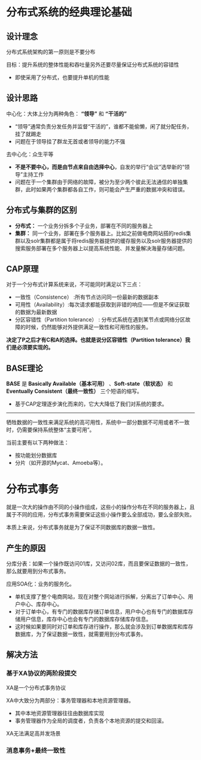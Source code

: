 # 分布式系统的经典理论基础

## 设计理念

分布式系统架构的第一原则是不要分布

目标：提升系统的整体性能和吞吐量另外还要尽量保证分布式系统的容错性

- 即使采用了分布式，也要提升单机的性能

## 设计思路

中心化：大体上分为两种角色： **“领导”** 和 **“干活的”**

- “领导”通常负责分发任务并监督“干活的”，谁都不能偷懒，闲了就分配任务，挂了就踢走
- 问题在于领导挂了群龙无首或者领导的能力不强

去中心化：众生平等

- **不是不要中心，而是由节点来自由选择中心**，自发的举行“会议”选举新的“领导”主持工作
- 问题在于一个集群由于网络的故障，被分为至少两个彼此无法通信的单独集群，此时如果两个集群都各自工作，则可能会产生严重的数据冲突和错误。

## 分布式与集群的区别

- **分布式：** 一个业务分拆多个子业务，部署在不同的服务器上
- **集群：** 同一个业务，部署在多个服务器上。比如之前做电商网站搭的redis集群以及solr集群都是属于将redis服务器提供的缓存服务以及solr服务器提供的搜索服务部署在多个服务器上以提高系统性能、并发量解决海量存储问题。

## CAP原理

对于一个分布式计算系统来说，不可能同时满足以下三点：

- 一致性（Consistence） :所有节点访问同一份最新的数据副本
- 可用性（Availability）:每次请求都能获取到非错的响应——但是不保证获取的数据为最新数据
- 分区容错性（Partition tolerance） : 分布式系统在遇到某节点或网络分区故障的时候，仍然能够对外提供满足一致性和可用性的服务。

**决定了P之后才有C和A的选择。也就是说分区容错性（Partition tolerance）我们是必须要实现的。**

## BASE理论

**BASE** 是 **Basically Available（基本可用）** 、**Soft-state（软状态）** 和 **Eventually Consistent（最终一致性）** 三个短语的缩写。

- 基于CAP定理逐步演化而来的，它大大降低了我们对系统的要求。

---

牺牲数据的一致性来满足系统的高可用性，系统中一部分数据不可用或者不一致时，仍需要保持系统整体“主要可用”。

当前主要有以下两种做法：

- 按功能划分数据库
- 分片（如开源的Mycat、Amoeba等）。

# 分布式事务

就是一次大的操作由不同的小操作组成，这些小的操作分布在不同的服务器上，且属于不同的应用，分布式事务需要保证这些小操作要么全部成功，要么全部失败。

本质上来说，分布式事务就是为了保证不同数据库的数据一致性。

## 产生的原因

分库分表：如果一个操作既访问01库，又访问02库，而且要保证数据的一致性，那么就要用到分布式事务。

应用SOA化：业务的服务化。

- 单机支撑了整个电商网站，现在对整个网站进行拆解，分离出了订单中心、用户中心、库存中心。
- 对于订单中心，有专门的数据库存储订单信息，用户中心也有专门的数据库存储用户信息，库存中心也会有专门的数据库存储库存信息。
- 这时候如果要同时对订单和库存进行操作，那么就会涉及到订单数据库和库存数据库，为了保证数据一致性，就需要用到分布式事务。

## 解决方法

### 基于XA协议的两阶段提交

XA是一个分布式事务协议

XA中大致分为两部分：事务管理器和本地资源管理器。

- 其中本地资源管理器往往由数据库实现
- 事务管理器作为全局的调度者，负责各个本地资源的提交和回滚。

XA无法满足高并发场景

### 消息事务+最终一致性